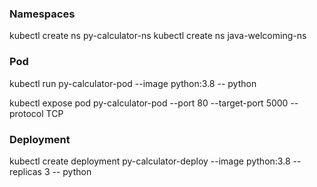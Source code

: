 ### Namespaces
kubectl create ns py-calculator-ns
kubectl create ns java-welcoming-ns

### Pod 
kubectl run py-calculator-pod --image python:3.8 -- python

kubectl expose pod py-calculator-pod --port 80 --target-port 5000 --protocol TCP

### Deployment

kubectl create deployment py-calculator-deploy --image python:3.8 --replicas 3 -- python
